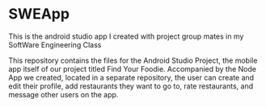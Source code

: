 # SWEApp
This is the android studio app I created with project group mates in my SoftWare Engineering Class

This repository contains the files for the Android Studio Project, the mobile app itself of our project
titled Find Your Foodie. Accompanied by the Node App we created, located in a separate repository, the
user can create and edit their profile, add restaurants they want to go to, rate restaurants,
and message other users on the
app.
